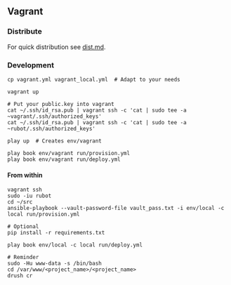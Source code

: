 ## Vagrant

### Distribute

For quick distribution see [dist.md](dist.md).  

### Development

    cp vagrant.yml vagrant_local.yml  # Adapt to your needs
    
    vagrant up
    
    # Put your public.key into vagrant
    cat ~/.ssh/id_rsa.pub | vagrant ssh -c 'cat | sudo tee -a ~vagrant/.ssh/authorized_keys'
    cat ~/.ssh/id_rsa.pub | vagrant ssh -c 'cat | sudo tee -a ~rubot/.ssh/authorized_keys'
    
    play up  # Creates env/vagrant

    play book env/vagrant run/provision.yml
    play book env/vagrant run/deploy.yml

#### From within

    vagrant ssh
    sudo -iu rubot
    cd ~/src
    ansible-playbook --vault-password-file vault_pass.txt -i env/local -c local run/provision.yml

    # Optional
    pip install -r requirements.txt

    play book env/local -c local run/deploy.yml
    
    # Reminder
    sudo -Hu www-data -s /bin/bash
    cd /var/www/<project_name>/<project_name>
    drush cr
    
